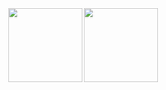 <a href="https://github-readme-stats.vercel.app/api?username=babislzw&show_icons=true&theme=onedark">
  <img height=150 align="left" src="https://github-readme-stats.vercel.app/api?username=babislz&show_icons=true&theme=onedark" />

<a href="https://github-readme-stats.vercel.app/api/top-langs/?username=babislz&layout=compact&theme=gruvbox_dark">
  <img height=150 align="left" src="https://github-readme-stats.vercel.app/api/top-langs/?username=babislz&layout=compact&theme=onedark" />
